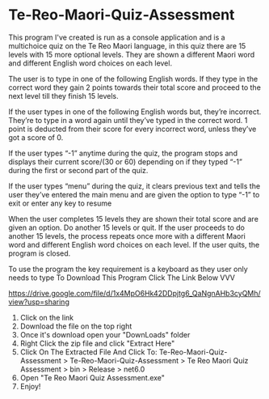 # Te-Reo-Maori-Quiz-Assessment
This program I've created is run as a console application and is a multichoice quiz on the Te Reo Maori language, in this  quiz there are 15 levels with 15 more optional levels. They are shown a different Maori word and different English word choices on each level.

The user is to type in one of the following English words. If they type in the correct word they gain 2 points towards their total score and proceed to the next level till they finish 15 levels.

If the user types in one of the following English words but, they’re incorrect. They’re to type in a word again until they’ve typed in the correct word. 1 point is deducted from their score for every incorrect word, unless they’ve got a score of 0.

If the user types “-1” anytime during the quiz, the program stops and displays their current score/(30 or 60) depending on if they typed “-1” during the first or second part of the quiz.

If the user types “menu” during the quiz, it clears previous text and tells the user they’ve entered the main menu and are given the option to type “-1” to exit or enter any key to resume

When the user completes 15 levels they are shown their total score and are given an option. Do another 15 levels or quit. If the user proceeds to do another 15 levels, the process repeats once more with a different Maori word and different English word choices on each level. If the user quits, the program is closed.

To use the program the key requirement is a keyboard as they user only needs to type
To Download This Program Click The Link Below VVV

https://drive.google.com/file/d/1x4MpO6Hk42DDpjtg6_QaNgnAHb3cyQMh/view?usp=sharing

1. Click on the link
2. Download the file on the top right
3. Once it's download open your "DownLoads" folder
4. Right Click the zip file and click "Extract Here"
5. Click On The Extracted File And Click To: Te-Reo-Maori-Quiz-Assessment > Te-Reo-Maori-Quiz-Assessment > Te Reo Maori Quiz Assessment > bin > Release > net6.0
6. Open "Te Reo Maori Quiz Assessment.exe"
7. Enjoy!

